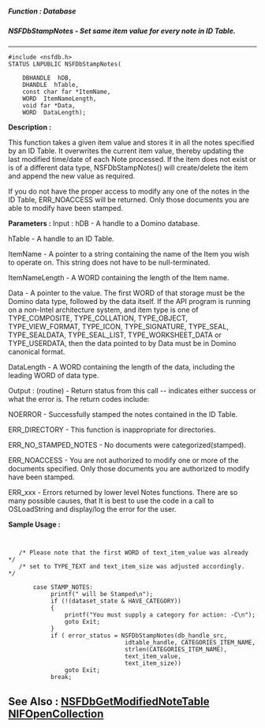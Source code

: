 ##### Function : Database
##### NSFDbStampNotes - Set same item value for every note in ID Table.
---
```
#include <nsfdb.h>
STATUS LNPUBLIC NSFDbStampNotes(

	DBHANDLE  hDB,
	DHANDLE  hTable,
	const char far *ItemName,
	WORD  ItemNameLength,
	void far *Data,
	WORD  DataLength);
```
**Description :**

This function takes a given item value and stores it in all the notes specified 
by an ID Table.  It overwrites the current item value, thereby updating the 
last modified time/date of each Note processed.  If the item does not exist or 
is of a different data type, NSFDbStampNotes() will create/delete the item and 
append the new value as required.

If you do not have the proper access to modify any one of the notes in the ID 
Table, ERR_NOACCESS will be returned.  Only those documents you are able to 
modify have been stamped.

**Parameters :**
Input :
hDB  -  A handle to a Domino database.

hTable  -  A handle to an ID Table.

ItemName  -  A pointer to a string containing the name of the Item you wish to operate on.  This string does not have to be null-terminated.

ItemNameLength  -  A WORD containing the length of the Item name.

Data  -  A pointer to the value.  The first WORD of that storage must be the Domino data type, followed by the data itself.  If the API program is running on a non-Intel architecture system, and item type is one of TYPE_COMPOSITE, TYPE_COLLATION, TYPE_OBJECT, TYPE_VIEW_FORMAT, TYPE_ICON, TYPE_SIGNATURE, TYPE_SEAL, TYPE_SEALDATA, TYPE_SEAL_LIST, TYPE_WORKSHEET_DATA or TYPE_USERDATA, then the data pointed to by Data must be in Domino canonical format.

DataLength  -  A WORD containing the length of the data, including the leading WORD of data type.

Output :
(routine)  -  Return status from this call -- indicates either success or what the error is. The return codes include:

NOERROR - Successfully stamped the notes contained in the ID Table.

ERR_DIRECTORY - This function is inappropriate for directories.

ERR_NO_STAMPED_NOTES - No documents were categorized(stamped).  

ERR_NOACCESS - You are not authorized to modify one or more of the documents specified.  Only those documents you are authorized to modify have been stamped.

ERR_xxx - Errors returned by lower level Notes functions.  There are so many possible causes, that It is best to use the code in a call to OSLoadString and display/log the error for the user.



**Sample Usage :**
```


   /* Please note that the first WORD of text_item_value was already */
   /* set to TYPE_TEXT and text_item_size was adjusted accordingly.  */

       case STAMP_NOTES:
            printf(" will be Stamped\n");
            if (!(dataset_state & HAVE_CATEGORY))
            {
                printf("You must supply a category for action: -C\n");
                goto Exit;
            }
            if ( error_status = NSFDbStampNotes(db_handle_src,
                                 idtable_handle, CATEGORIES_ITEM_NAME,
                                 strlen(CATEGORIES_ITEM_NAME),
                                 text_item_value,
                                 text_item_size))
                goto Exit;
            break;

```
**See Also :**
[NSFDbGetModifiedNoteTable](/domino-c-api-docs/reference/Func/NSFDbGetModifiedNoteTable)
[NIFOpenCollection](/domino-c-api-docs/reference/Func/NIFOpenCollection)
---
